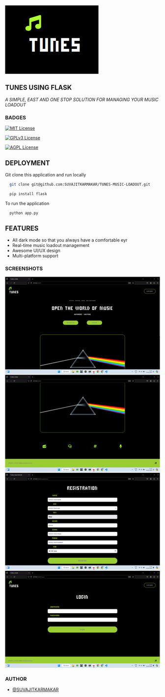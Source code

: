 
![LOGO](images/TUNESLOGO.png)


## TUNES USING FLASK
*A SIMPLE, EAST AND ONE STOP SOLUTION FOR MANAGING YOUR MUSIC LOADOUT*


### BADGES


[![MIT License](https://img.shields.io/badge/License-MIT-green.svg)](https://choosealicense.com/licenses/mit/)

[![GPLv3 License](https://img.shields.io/badge/License-GPL%20v3-yellow.svg)](https://opensource.org/licenses/)

[![AGPL License](https://img.shields.io/badge/license-AGPL-blue.svg)](http://www.gnu.org/licenses/agpl-3.0)


## DEPLOYMENT

Git clone this application and run  locally 

```bash
  git clone git@github.com:SUVAJITKARMAKAR/TUNES-MUSIC-LOADOUT.git
```

```bash
  pip install flask
```

To run the application 
```bash
  python app.py
```


## FEATURES

- All dark mode so that you always have a comfortable eyr
- Real-time music loadout management
- Awesome UI/UX design
- Multi-platform support



### SCREENSHOTS
![IMAGE](images/LANDINGPAGE.png)
![IMAGE](images/ANOTHERLANDINGPAGE.png)
![IMAGE](images/RGISTRATIONPAGE.png)
![IMAGE](images/LOGINPAGE.png)



### AUTHOR 

- [@SUVAJITKARMAKAR](https://www.github.com/octokatherine)

